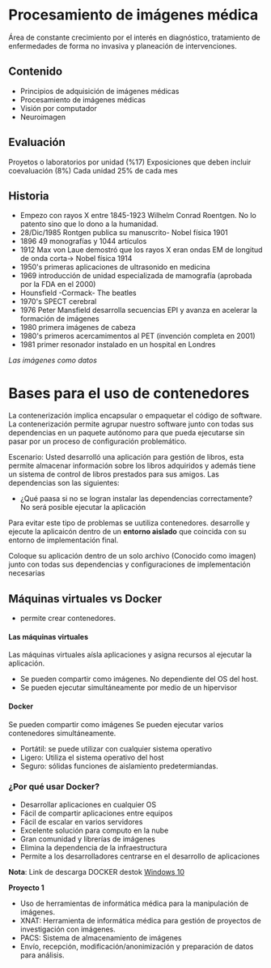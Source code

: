 # Procesamiento de imágenes médica

Área de constante crecimiento por el interés en diagnóstico, tratamiento de enfermedades de forma no invasiva y planeación de intervenciones.

## Contenido
* Principios de adquisición de imágenes médicas
* Procesamiento de imágenes médicas
* Visión por computador
* Neuroimagen 

## Evaluación 
Proyetos o laboratorios por unidad (%17)
Exposiciones que deben incluir coevaluación (8%)
Cada unidad 25% de cada mes 


## Historia
* Empezo con rayos X entre 1845-1923 Wilhelm Conrad Roentgen. No lo patento sino que lo dono a la humanidad. 
* 28/Dic/1985 Rontgen publica su manuscrito- Nobel física 1901
* 1896 49 monografías y 1044 artículos
* 1912 Max von Laue demostró que los rayos X eran ondas EM de longitud de onda corta-> Nobel física 1914
* 1950's primeras aplicaciones de ultrasonido en medicina
* 1969 introducción de unidad especializada de mamografía (aprobada por la FDA en el 2000)
* Hounsfield -Cormack- The beatles 
* 1970's SPECT cerebral
* 1976 Peter Mansfield desarrolla secuencias EPI y avanza en acelerar la formación de imágenes
* 1980 primera imágenes de cabeza
* 1980's primeros acercamimentos al PET (invención completa en 2001)
* 1981 primer resonador instalado en un hospital en Londres

*Las imágenes como datos*

# Bases para el uso de contenedores 

La contenerización implica encapsular o empaquetar el código de software. La contenerización permite agrupar nuestro software junto con todas sus dependencias en un paquete autónomo para que pueda ejecutarse sin pasar por un proceso de configuración problemático. 

Escenario: Usted desarrolló una aplicación para gestión de libros, esta permite almacenar información sobre los libros adquiridos y además tiene un sistema de control de libros prestados para sus amigos. Las dependencias son las siguientes:
- ¿Qué paasa si no se logran instalar las dependencias correctamente? No será posible ejecutar la aplicación

Para evitar este tipo de problemas se uutiliza contenedores. desarrolle y ejecute la aplicaicón dentro de un **entorno aislado** que coincida con su entorno de implementación final.

Coloque su aplicación dentro de un solo archivo (Conocido como imagen) junto con todas sus dependencias y configuraciones de implementación necesarias

## Máquinas virtuales vs Docker
* permite crear contenedores.
#### Las máquinas virtuales
Las máquinas virtuales aísla aplicaciones y asigna recursos al ejecutar la aplicación.
* Se pueden compartir como imágenes. No dependiente del OS del host.
* Se pueden ejecutar simultáneamente por medio de un hipervisor 
#### Docker
Se pueden compartir como imágenes
Se pueden ejecutar varios contenedores simultáneamente.
* Portátil: se puede utilizar con cualquier sistema operativo
* Ligero: Utiliza el sistema operativo del host
* Seguro: sólidas funciones de aislamiento predetermiandas. 

### ¿Por qué usar Docker?
* Desarrollar aplicaciones en cualquier OS
* Fácil de compartir aplicaciones entre equipos
* Fácil de escalar en varios servidores
* Excelente solución para computo en la nube
* Gran comunidad y librerías de imágenes
* Elimina la dependencia de la infraestructura
* Permite a los desarrolladores centrarse en el desarrollo de aplicaciones 

**Nota**: Link de descarga DOCKER destok
[Windows 10 ](https://docs.docker.com/desktop/windows/install/) 

**Proyecto 1**
* Uso de herramientas de informática médica para la manipulación de imágenes.
* XNAT: Herramienta de informática médica para gestión de proyectos de investigación con imágenes.
* PACS: Sistema de almacenamiento de imágenes
* Envío, recepción, modificación/anonimización y preparación de datos para análisis.





